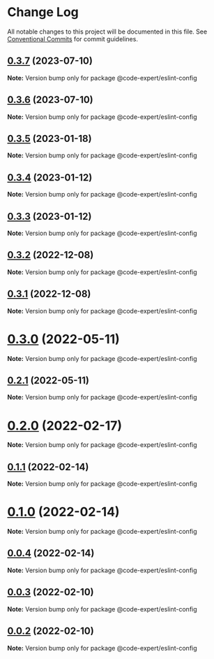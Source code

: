 # Change Log

All notable changes to this project will be documented in this file.
See [Conventional Commits](https://conventionalcommits.org) for commit guidelines.

## [0.3.7](https://github.com/CodeExpertETH/configs/compare/@code-expert/eslint-config@0.3.5...@code-expert/eslint-config@0.3.7) (2023-07-10)

**Note:** Version bump only for package @code-expert/eslint-config

## [0.3.6](https://github.com/CodeExpertETH/configs/compare/@code-expert/eslint-config@0.3.5...@code-expert/eslint-config@0.3.6) (2023-07-10)

**Note:** Version bump only for package @code-expert/eslint-config

## [0.3.5](https://github.com/CodeExpertETH/configs/compare/@code-expert/eslint-config@0.3.4...@code-expert/eslint-config@0.3.5) (2023-01-18)

**Note:** Version bump only for package @code-expert/eslint-config

## [0.3.4](https://github.com/CodeExpertETH/configs/compare/@code-expert/eslint-config@0.3.3...@code-expert/eslint-config@0.3.4) (2023-01-12)

**Note:** Version bump only for package @code-expert/eslint-config

## [0.3.3](https://github.com/CodeExpertETH/configs/compare/@code-expert/eslint-config@0.3.2...@code-expert/eslint-config@0.3.3) (2023-01-12)

**Note:** Version bump only for package @code-expert/eslint-config

## [0.3.2](https://github.com/CodeExpertETH/configs/compare/@code-expert/eslint-config@0.3.1...@code-expert/eslint-config@0.3.2) (2022-12-08)

**Note:** Version bump only for package @code-expert/eslint-config

## [0.3.1](https://github.com/CodeExpertETH/configs/compare/@code-expert/eslint-config@0.3.0...@code-expert/eslint-config@0.3.1) (2022-12-08)

**Note:** Version bump only for package @code-expert/eslint-config

# [0.3.0](https://github.com/CodeExpertETH/configs/compare/@code-expert/eslint-config@0.2.0...@code-expert/eslint-config@0.3.0) (2022-05-11)

**Note:** Version bump only for package @code-expert/eslint-config

## [0.2.1](https://github.com/CodeExpertETH/configs/compare/@code-expert/eslint-config@0.2.0...@code-expert/eslint-config@0.2.1) (2022-05-11)

**Note:** Version bump only for package @code-expert/eslint-config

# [0.2.0](https://github.com/CodeExpertETH/configs/compare/@code-expert/eslint-config@0.1.1...@code-expert/eslint-config@0.2.0) (2022-02-17)

**Note:** Version bump only for package @code-expert/eslint-config

## [0.1.1](https://github.com/CodeExpertETH/configs/compare/@code-expert/eslint-config@0.1.0...@code-expert/eslint-config@0.1.1) (2022-02-14)

**Note:** Version bump only for package @code-expert/eslint-config

# [0.1.0](https://github.com/CodeExpertETH/configs/compare/@code-expert/eslint-config@0.0.4...@code-expert/eslint-config@0.1.0) (2022-02-14)

**Note:** Version bump only for package @code-expert/eslint-config

## [0.0.4](https://github.com/CodeExpertETH/configs/compare/@code-expert/eslint-config@0.0.3...@code-expert/eslint-config@0.0.4) (2022-02-14)

**Note:** Version bump only for package @code-expert/eslint-config

## [0.0.3](https://github.com/CodeExpertETH/configs/compare/@code-expert/eslint-config@0.0.2...@code-expert/eslint-config@0.0.3) (2022-02-10)

**Note:** Version bump only for package @code-expert/eslint-config

## [0.0.2](https://github.com/CodeExpertETH/configs/compare/@code-expert/eslint-config@0.2.1...@code-expert/eslint-config@0.0.2) (2022-02-10)

**Note:** Version bump only for package @code-expert/eslint-config
